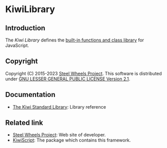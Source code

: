 # KiwiLibrary
## Introduction
The *Kiwi Library* defines the [built-in functions and class library](./Document/Library.md) for JavaScript.

## Copyright
Copyright (C) 2015-2023 [Steel Wheels Project](https://gitlab.com/steewheels/project/-/wikis/The-Steel-Wheels-Project).
This software is distributed under [GNU LESSER GENERAL PUBLIC LICENSE Version 2.1](https://www.gnu.org/licenses/lgpl-2.1-standalone.html).

## Documentation
* [The Kiwi Standard Library](./Document/Library.md): Library reference

## Related link
* [Steel Wheels Project](https://gitlab.com/steewheels/project/-/wikis/The-Steel-Wheels-Project): Web site of developer.
* [KiwiScript](../README.md): The package which contains this framework.
